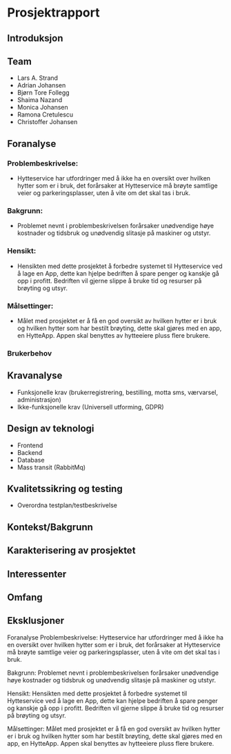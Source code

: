 # Prosjektrapport

## Introduksjon

## Team

- Lars A. Strand
- Adrian Johansen
- Bjørn Tore Follegg
- Shaima Nazand
- Monica Johansen
- Ramona Cretulescu
- Christoffer Johansen 

## Foranalyse


### Problembeskrivelse: 
- Hytteservice har utfordringer med å ikke ha en oversikt over hvilken hytter som er i bruk, det forårsaker at Hytteservice må brøyte samtlige veier og parkeringsplasser, uten å vite om det skal tas i bruk. 

### Bakgrunn: 
- Problemet nevnt i problembeskrivelsen forårsaker unødvendige høye kostnader og tidsbruk og unødvendig slitasje på maskiner og utstyr.

### Hensikt: 
- Hensikten med dette prosjektet å forbedre systemet til Hytteservice ved å lage en App, dette kan hjelpe bedriften å spare penger og kanskje gå opp i profitt. Bedriften vil gjerne slippe å bruke tid og resurser på brøyting og utsyr. 

### Målsettinger: 
- Målet med prosjektet er å få en god oversikt av hvilken hytter er i bruk og hvilken hytter som har bestilt brøyting, dette skal gjøres med en app, en HytteApp. Appen skal benyttes av hytteeiere pluss flere brukere. 



### Brukerbehov

## Kravanalyse
- Funksjonelle krav (brukerregistrering, bestilling, motta sms, værvarsel, administrasjon)
- Ikke-funksjonelle krav (Universell utforming, GDPR)

## Design av teknologi
- Frontend
- Backend
- Database
- Mass transit (RabbitMq)

## Kvalitetssikring og testing
- Overordna testplan/testbeskrivelse

## Kontekst/Bakgrunn

## Karakterisering av prosjektet

## Interessenter

## Omfang

## Eksklusjoner





Foranalyse
Problembeskrivelse: Hytteservice har utfordringer med å ikke ha en oversikt over hvilken hytter som er i bruk, det forårsaker at Hytteservice må brøyte samtlige veier og parkeringsplasser, uten å vite om det skal tas i bruk. 

Bakgrunn: 
Problemet nevnt i problembeskrivelsen forårsaker unødvendige høye kostnader og tidsbruk og unødvendig slitasje på maskiner og utstyr.

Hensikt: 
Hensikten med dette prosjektet å forbedre systemet til Hytteservice ved å lage en App, dette kan hjelpe bedriften å spare penger og kanskje gå opp i profitt. Bedriften vil gjerne slippe å bruke tid og resurser på brøyting og utsyr. 

Målsettinger: 
Målet med prosjektet er å få en god oversikt av hvilken hytter er i bruk og hvilken hytter som har bestilt brøyting, dette skal gjøres med en app, en HytteApp. Appen skal benyttes av hytteeiere pluss flere brukere. 

